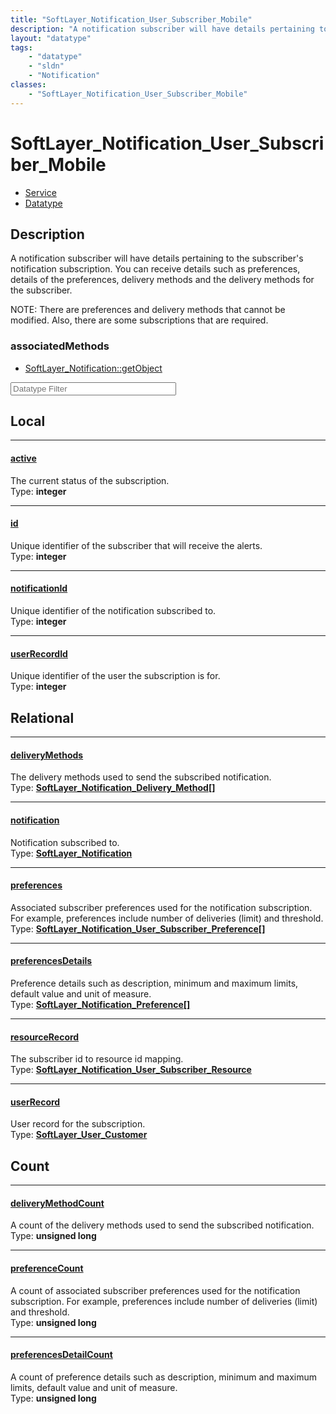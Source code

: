 ```yaml
---
title: "SoftLayer_Notification_User_Subscriber_Mobile"
description: "A notification subscriber will have details pertaining to the subscriber's notification subscription.  You can receive d... "
layout: "datatype"
tags:
    - "datatype"
    - "sldn"
    - "Notification"
classes:
    - "SoftLayer_Notification_User_Subscriber_Mobile"
---
```


# SoftLayer_Notification_User_Subscriber_Mobile
<div id='service-datatype'>
    <ul id='sldn-reference-tabs'>
    <li id='service'> <a href='/reference/services/SoftLayer_Notification_User_Subscriber_Mobile' >Service</a></li>    <li id='datatype'> <a href='/reference/datatypes/SoftLayer_Notification_User_Subscriber_Mobile' >Datatype</a></li>
    </ul>
</div>

## Description 


A notification subscriber will have details pertaining to the subscriber's notification subscription.  You can receive details such as preferences, details of the preferences, delivery methods and the delivery methods for the subscriber. 

NOTE: There are preferences and delivery methods that cannot be modified.  Also, there are some subscriptions that are required. 


### associatedMethods

*  [SoftLayer_Notification::getObject](/reference/services/SoftLayer_Notification/getObject )





<!-- Filer BEGIN -->
<div class="view-filters">
        <div class="clearfix">
            <div class="search-input-box">
                <input placeholder="Datatype Filter" onkeyup="titleSearch(inputId='prop-input', divId='properties', elementClass='prop-row')" 
                    type="text" id="prop-input" value="" size="30" maxlength="128" class="form-text">
            </div>
        </div>
</div>
<!-- Filer END -->

<div id="properties" class="content">
<div id="localProperties" class="prop-content" >

## Local
<div class="prop-row">

-----
[active]: #active
#### [active]
The current status of the subscription.   
<span class="type-label">Type: </span>**integer**  



</div>
<div class="prop-row">

-----
[id]: #id
#### [id]
Unique identifier of the subscriber that will receive the alerts.   
<span class="type-label">Type: </span>**integer**  



</div>
<div class="prop-row">

-----
[notificationId]: #notificationid
#### [notificationId]
Unique identifier of the notification subscribed to.   
<span class="type-label">Type: </span>**integer**  



</div>
<div class="prop-row">

-----
[userRecordId]: #userrecordid
#### [userRecordId]
Unique identifier of the user the subscription is for.   
<span class="type-label">Type: </span>**integer**  



</div>
</div>
<!-- LOCAL PROPERTY END -->

<div id="relationalProperties"  class="prop-content" >

## Relational
<div class="prop-row">

-----
[deliveryMethods]: #deliverymethods
#### [deliveryMethods]
The delivery methods used to send the subscribed notification.  
<span class="type-label">Type: </span>**<a href='/reference/datatypes/SoftLayer_Notification_Delivery_Method'>SoftLayer_Notification_Delivery_Method[] </a>**  



</div>
<div class="prop-row">

-----
[notification]: #notification
#### [notification]
Notification subscribed to.  
<span class="type-label">Type: </span>**<a href='/reference/datatypes/SoftLayer_Notification'>SoftLayer_Notification </a>**  



</div>
<div class="prop-row">

-----
[preferences]: #preferences
#### [preferences]
Associated subscriber preferences used for the notification subscription. For example, preferences include number of deliveries (limit) and threshold.  
<span class="type-label">Type: </span>**<a href='/reference/datatypes/SoftLayer_Notification_User_Subscriber_Preference'>SoftLayer_Notification_User_Subscriber_Preference[] </a>**  



</div>
<div class="prop-row">

-----
[preferencesDetails]: #preferencesdetails
#### [preferencesDetails]
Preference details such as description, minimum and maximum limits, default value and unit of measure.  
<span class="type-label">Type: </span>**<a href='/reference/datatypes/SoftLayer_Notification_Preference'>SoftLayer_Notification_Preference[] </a>**  



</div>
<div class="prop-row">

-----
[resourceRecord]: #resourcerecord
#### [resourceRecord]
The subscriber id to resource id mapping.  
<span class="type-label">Type: </span>**<a href='/reference/datatypes/SoftLayer_Notification_User_Subscriber_Resource'>SoftLayer_Notification_User_Subscriber_Resource </a>**  



</div>
<div class="prop-row">

-----
[userRecord]: #userrecord
#### [userRecord]
User record for the subscription.  
<span class="type-label">Type: </span>**<a href='/reference/datatypes/SoftLayer_User_Customer'>SoftLayer_User_Customer </a>**  



</div>

## Count
<div class="prop-row">

-----
[deliveryMethodCount]: #deliverymethodcount
#### [deliveryMethodCount]
A count of the delivery methods used to send the subscribed notification.   
<span class="type-label">Type: </span>**unsigned long**  



</div>
<div class="prop-row">

-----
[preferenceCount]: #preferencecount
#### [preferenceCount]
A count of associated subscriber preferences used for the notification subscription. For example, preferences include number of deliveries (limit) and threshold.   
<span class="type-label">Type: </span>**unsigned long**  



</div>
<div class="prop-row">

-----
[preferencesDetailCount]: #preferencesdetailcount
#### [preferencesDetailCount]
A count of preference details such as description, minimum and maximum limits, default value and unit of measure.   
<span class="type-label">Type: </span>**unsigned long**  



</div>
</div>


